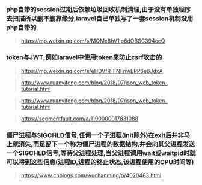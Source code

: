 ### php自带的session过期后依赖垃圾回收机制清理,由于没有单独程序去扫描所以删不删靠缘分,laravel自己单独写了一套session机制没用php自带的

> https://mp.weixin.qq.com/s/MQMx8hV1lp6dOBSC394ccQ

### token与JWT,例如laravel中使用token来防止csrf攻击的

> https://mp.weixin.qq.com/s/eHDVfR-FNFnwEPP6e6JdxA

> http://www.ruanyifeng.com/blog/2018/07/json_web_token-tutorial.html

> http://www.ruanyifeng.com/blog/2018/07/json_web_token-tutorial.html

> https://segmentfault.com/a/1190000017831088

### 僵尸进程与SIGCHLD信号,任何一个子进程(init除外)在exit后并非马上就消失,而是留下一个称为僵尸进程的数据结构,并会向其父进程发送一个SIGCHLD信号,等待父进程处理,当父进程调用wait或waitpid时就可以得到这些信息(进程ID,进程的终止状态,该进程使用的CPU时间等)

> https://www.cnblogs.com/wuchanming/p/4020463.html
